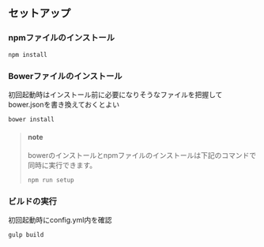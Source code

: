 ## セットアップ

### npmファイルのインストール

```
npm install
```

### Bowerファイルのインストール
初回起動時はインストール前に必要になりそうなファイルを把握してbower.jsonを書き換えておくとよい

```
bower install
```

> #### note
> bowerのインストールとnpmファイルのインストールは下記のコマンドで同時に実行できます。 
>
> ```
> npm run setup
> ```

### ビルドの実行
初回起動時にconfig.yml内を確認

```
gulp build
```
